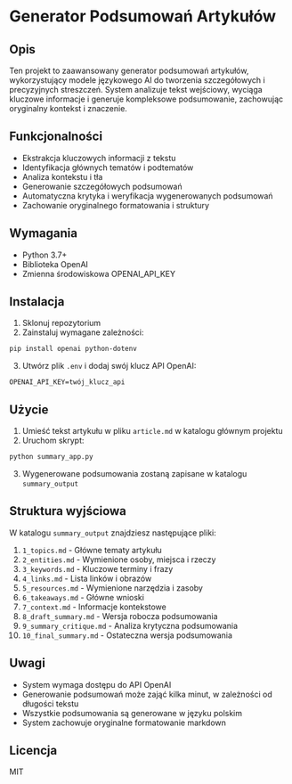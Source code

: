 # Generator Podsumowań Artykułów

## Opis
Ten projekt to zaawansowany generator podsumowań artykułów, wykorzystujący modele językowego AI do tworzenia szczegółowych i precyzyjnych streszczeń. System analizuje tekst wejściowy, wyciąga kluczowe informacje i generuje kompleksowe podsumowanie, zachowując oryginalny kontekst i znaczenie.

## Funkcjonalności
- Ekstrakcja kluczowych informacji z tekstu
- Identyfikacja głównych tematów i podtematów
- Analiza kontekstu i tła
- Generowanie szczegółowych podsumowań
- Automatyczna krytyka i weryfikacja wygenerowanych podsumowań
- Zachowanie oryginalnego formatowania i struktury

## Wymagania
- Python 3.7+
- Biblioteka OpenAI
- Zmienna środowiskowa OPENAI_API_KEY

## Instalacja
1. Sklonuj repozytorium
2. Zainstaluj wymagane zależności:
```bash
pip install openai python-dotenv
```
3. Utwórz plik `.env` i dodaj swój klucz API OpenAI:
```
OPENAI_API_KEY=twój_klucz_api
```

## Użycie
1. Umieść tekst artykułu w pliku `article.md` w katalogu głównym projektu
2. Uruchom skrypt:
```bash
python summary_app.py
```
3. Wygenerowane podsumowania zostaną zapisane w katalogu `summary_output`

## Struktura wyjściowa
W katalogu `summary_output` znajdziesz następujące pliki:
1. `1_topics.md` - Główne tematy artykułu
2. `2_entities.md` - Wymienione osoby, miejsca i rzeczy
3. `3_keywords.md` - Kluczowe terminy i frazy
4. `4_links.md` - Lista linków i obrazów
5. `5_resources.md` - Wymienione narzędzia i zasoby
6. `6_takeaways.md` - Główne wnioski
7. `7_context.md` - Informacje kontekstowe
8. `8_draft_summary.md` - Wersja robocza podsumowania
9. `9_summary_critique.md` - Analiza krytyczna podsumowania
10. `10_final_summary.md` - Ostateczna wersja podsumowania

## Uwagi
- System wymaga dostępu do API OpenAI
- Generowanie podsumowań może zająć kilka minut, w zależności od długości tekstu
- Wszystkie podsumowania są generowane w języku polskim
- System zachowuje oryginalne formatowanie markdown

## Licencja
MIT 